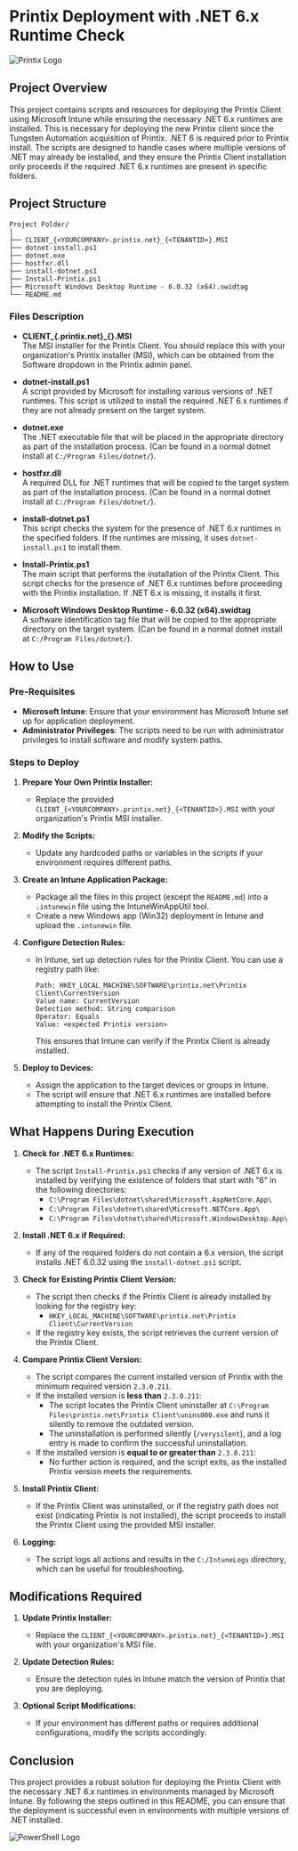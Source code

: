 # Printix Deployment with .NET 6.x Runtime Check

![Printix Logo](https://printix.net/wp-content/uploads/2024/01/Printix-by-Tungsten-Logo.png)

## Project Overview

This project contains scripts and resources for deploying the Printix Client using Microsoft Intune while ensuring the necessary .NET 6.x runtimes are installed. This is necessary for deploying the new Printix client since the Tungsten Automation acquisition of Printix. .NET 6 is required prior to Printix install.
The scripts are designed to handle cases where multiple versions of .NET may already be installed, and they ensure the Printix Client installation only proceeds if the required .NET 6.x runtimes are present in specific folders.

## Project Structure

```
Project Folder/
│
├── CLIENT_{<YOURCOMPANY>.printix.net}_{<TENANTID>}.MSI
├── dotnet-install.ps1
├── dotnet.exe
├── hostfxr.dll
├── install-dotnet.ps1
├── Install-Printix.ps1
├── Microsoft Windows Desktop Runtime - 6.0.32 (x64).swidtag
└── README.md
```

### Files Description

- **CLIENT_{<YOURCOMPANY>.printix.net}_{<TENANTID>}.MSI**  
  The MSI installer for the Printix Client. You should replace this with your organization's Printix installer (MSI), which can be obtained from the Software dropdown in the Printix admin panel.

- **dotnet-install.ps1**  
  A script provided by Microsoft for installing various versions of .NET runtimes. This script is utilized to install the required .NET 6.x runtimes if they are not already present on the target system.

- **dotnet.exe**  
  The .NET executable file that will be placed in the appropriate directory as part of the installation process. (Can be found in a normal dotnet install at `C:/Program Files/dotnet/`).

- **hostfxr.dll**  
  A required DLL for .NET runtimes that will be copied to the target system as part of the installation process. (Can be found in a normal dotnet install at `C:/Program Files/dotnet/`).

- **install-dotnet.ps1**  
  This script checks the system for the presence of .NET 6.x runtimes in the specified folders. If the runtimes are missing, it uses `dotnet-install.ps1` to install them.

- **Install-Printix.ps1**  
  The main script that performs the installation of the Printix Client. This script checks for the presence of .NET 6.x runtimes before proceeding with the Printix installation. If .NET 6.x is missing, it installs it first.

- **Microsoft Windows Desktop Runtime - 6.0.32 (x64).swidtag**  
  A software identification tag file that will be copied to the appropriate directory on the target system. (Can be found in a normal dotnet install at `C:/Program Files/dotnet/`).

## How to Use

### Pre-Requisites

- **Microsoft Intune**: Ensure that your environment has Microsoft Intune set up for application deployment.
- **Administrator Privileges**: The scripts need to be run with administrator privileges to install software and modify system paths.

### Steps to Deploy

1. **Prepare Your Own Printix Installer:**
   - Replace the provided `CLIENT_{<YOURCOMPANY>.printix.net}_{<TENANTID>}.MSI` with your organization's Printix MSI installer.

2. **Modify the Scripts:**
   - Update any hardcoded paths or variables in the scripts if your environment requires different paths.

3. **Create an Intune Application Package:**
   - Package all the files in this project (except the `README.md`) into a `.intunewin` file using the IntuneWinAppUtil tool.
   - Create a new Windows app (Win32) deployment in Intune and upload the `.intunewin` file.

4. **Configure Detection Rules:**
   - In Intune, set up detection rules for the Printix Client. You can use a registry path like:

     ```
     Path: HKEY_LOCAL_MACHINE\SOFTWARE\printix.net\Printix Client\CurrentVersion
     Value name: CurrentVersion
     Detection method: String comparison
     Operator: Equals
     Value: <expected Printix version>
     ```

     This ensures that Intune can verify if the Printix Client is already installed.

5. **Deploy to Devices:**
   - Assign the application to the target devices or groups in Intune.
   - The script will ensure that .NET 6.x runtimes are installed before attempting to install the Printix Client.

## What Happens During Execution

1. **Check for .NET 6.x Runtimes:**
   - The script `Install-Printix.ps1` checks if any version of .NET 6.x is installed by verifying the existence of folders that start with "6" in the following directories:
     - `C:\Program Files\dotnet\shared\Microsoft.AspNetCore.App\`
     - `C:\Program Files\dotnet\shared\Microsoft.NETCore.App\`
     - `C:\Program Files\dotnet\shared\Microsoft.WindowsDesktop.App\`

2. **Install .NET 6.x if Required:**
   - If any of the required folders do not contain a 6.x version, the script installs .NET 6.0.32 using the `install-dotnet.ps1` script.

3. **Check for Existing Printix Client Version:**
   - The script then checks if the Printix Client is already installed by looking for the registry key:
     - `HKEY_LOCAL_MACHINE\SOFTWARE\printix.net\Printix Client\CurrentVersion`
   - If the registry key exists, the script retrieves the current version of the Printix Client.

4. **Compare Printix Client Version:**
   - The script compares the current installed version of Printix with the minimum required version `2.3.0.211`.
   - If the installed version is **less than** `2.3.0.211`:
     - The script locates the Printix Client uninstaller at `C:\Program Files\printix.net\Printix Client\unins000.exe` and runs it silently to remove the outdated version.
     - The uninstallation is performed silently (`/verysilent`), and a log entry is made to confirm the successful uninstallation.
   - If the installed version is **equal to or greater than** `2.3.0.211`:
     - No further action is required, and the script exits, as the installed Printix version meets the requirements.

5. **Install Printix Client:**
   - If the Printix Client was uninstalled, or if the registry path does not exist (indicating Printix is not installed), the script proceeds to install the Printix Client using the provided MSI installer.

6. **Logging:**
   - The script logs all actions and results in the `C:/IntuneLogs` directory, which can be useful for troubleshooting.

## Modifications Required

1. **Update Printix Installer:**
   - Replace the `CLIENT_{<YOURCOMPANY>.printix.net}_{<TENANTID>}.MSI` with your organization's MSI file.

2. **Update Detection Rules:**
   - Ensure the detection rules in Intune match the version of Printix that you are deploying.

3. **Optional Script Modifications:**
   - If your environment has different paths or requires additional configurations, modify the scripts accordingly.

## Conclusion

This project provides a robust solution for deploying the Printix Client with the necessary .NET 6.x runtimes in environments managed by Microsoft Intune. By following the steps outlined in this README, you can ensure that the deployment is successful even in environments with multiple versions of .NET installed.

![PowerShell Logo](https://learn.microsoft.com/en-us/powershell/media/index/ps_black_128.svg)
